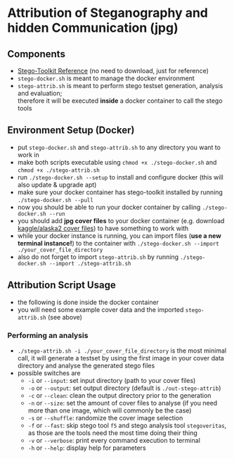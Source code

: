 # Attribution of Steganography and hidden Communication (jpg)
## Components
- [Stego-Toolkit Reference](https://github.com/DominicBreuker/stego-toolkit) (no need to download, just for reference)
- `stego-docker.sh` is meant to manage the docker environment
- `stego-attrib.sh` is meant to perform stego testset generation, analysis and evaluation;  
  therefore it will be executed **inside** a docker container to call the stego tools
## Environment Setup (Docker)
- put `stego-docker.sh` and `stego-attrib.sh` to any directory you want to work in
- make both scripts executable using `chmod +x ./stego-docker.sh` and `chmod +x ./stego-attrib.sh`
- run `./stego-docker.sh --setup` to install and configure docker (this will also update & upgrade apt)
- make sure your docker container has stego-toolkit installed by running `./stego-docker.sh --pull`
- now you should be able to run your docker container by calling `./stego-docker.sh --run`
- you should add **jpg cover files** to your docker container (e.g. download [kaggle/alaska2 cover files](https://www.kaggle.com/competitions/alaska2-image-steganalysis/data?select=Cover)) to have something to work with
- while your docker instance is running, you can import files (**use a new terminal instance!**) to the container with `./stego-docker.sh --import ./your_cover_file_directory`
- also do not forget to import `stego-attrib.sh` by running `./stego-docker.sh --import ./stego-attrib.sh`
## Attribution Script Usage
- the following is done inside the docker container
- you will need some example cover data and the imported `stego-attrib.sh` (see above)
### Performing an analysis
- `./stego-attrib.sh -i ./your_cover_file_directory` is the most minimal call, it will generate a testset by using the first image in your cover data directory and analyse the generated stego files
- possible switches are
  - `-i` or `--input`: set input directory (path to your cover files)
  - `-o` or `--output`: set output directory (default is `./out-stego-attrib`)
  - `-c` or `--clean`: clean the output directory prior to the generation
  - `-n` or `--size`: set the amount of cover files to analyse (if you need more than one image, which will commonly be the case)
  - `-s` or `--shuffle`: randomize the cover image selection
  - `-f` or `--fast`: skip stego tool `f5` and stego analysis tool `stegoveritas`, as those are the tools need the most time doing their thing
  - `-v` or `--verbose`: print every command execution to terminal
  - `-h` or `--help`: display help for parameters
